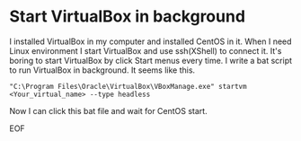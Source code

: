 # Start VirtualBox in background
I installed VirtualBox in my computer and installed CentOS in it. When I need Linux environment I start VirtualBox and
use ssh(XShell) to connect it. It's boring to start VirtualBox by click Start menus every time. I write a bat script to
run VirtualBox in background. It seems like this.
```
"C:\Program Files\Oracle\VirtualBox\VBoxManage.exe" startvm <Your_virtual_name> --type headless
```

Now I can click this bat file and wait for CentOS start.

EOF
